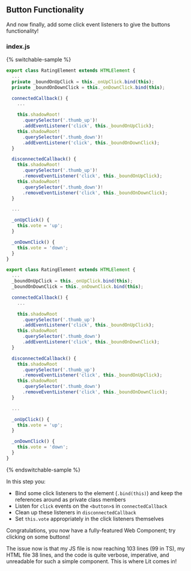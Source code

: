 ## Button Functionality

And now finally, add some click event listeners to give the buttons functionality!

### index.js

{% switchable-sample %}

```ts
export class RatingElement extends HTMLElement {
  ...
  private _boundOnUpClick = this._onUpClick.bind(this);
  private _boundOnDownClick = this._onDownClick.bind(this);

  connectedCallback() {
    ...

    this.shadowRoot!
      .querySelector('.thumb_up')!
      .addEventListener('click', this._boundOnUpClick);
    this.shadowRoot!
      .querySelector('.thumb_down')!
      .addEventListener('click', this._boundOnDownClick);
  }

  disconnectedCallback() {
    this.shadowRoot!
      .querySelector('.thumb_up')!
      .removeEventListener('click', this._boundOnUpClick);
    this.shadowRoot!
      .querySelector('.thumb_down')!
      .removeEventListener('click', this._boundOnDownClick);
  }

  ...

  _onUpClick() {
    this.vote = 'up';
  }

  _onDownClick() {
    this.vote = 'down';
  }
}
```

```js
export class RatingElement extends HTMLElement {
  ...
  _boundOnUpClick = this._onUpClick.bind(this);
  _boundOnDownClick = this._onDownClick.bind(this);

  connectedCallback() {
    ...

    this.shadowRoot
      .querySelector('.thumb_up')
      .addEventListener('click', this._boundOnUpClick);
    this.shadowRoot
      .querySelector('.thumb_down')
      .addEventListener('click', this._boundOnDownClick);
  }

  disconnectedCallback() {
    this.shadowRoot
      .querySelector('.thumb_up')
      .removeEventListener('click', this._boundOnUpClick);
    this.shadowRoot
      .querySelector('.thumb_down')
      .removeEventListener('click', this._boundOnDownClick);
  }

  ...

  _onUpClick() {
    this.vote = 'up';
  }

  _onDownClick() {
    this.vote = 'down';
  }
}
```

{% endswitchable-sample %}

In this step you:

* Bind some click listeners to the element (`.bind(this)`) and keep the references around as private class members
* Listen for `click` events on the `<button>`s in `connectedCallback`
* Clean up these listeners in `disconnectedCallback`
* Set `this.vote` appropriately in the click listeners themselves

Congratulations, you now have a fully-featured Web Component; try clicking on some buttons!

The issue now is that my JS file is now reaching 103 lines (99 in TS), my HTML file 38 lines, and the code is quite verbose, imperative, and unreadable for such a simple component. This is where Lit comes in!
